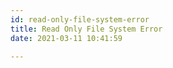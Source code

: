 ```yaml
---
id: read-only-file-system-error
title: Read Only File System Error
date: 2021-03-11 10:41:59

---
```


